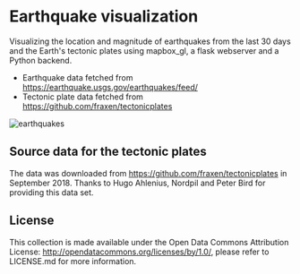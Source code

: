 # Earthquake visualization

Visualizing the location and magnitude of earthquakes  from the last 30 days and the Earth's tectonic plates using mapbox_gl, a flask webserver and a Python backend. 

- Earthquake data fetched from https://earthquake.usgs.gov/earthquakes/feed/
- Tectonic plate data fetched from https://github.com/fraxen/tectonicplates

![earthquakes](https://user-images.githubusercontent.com/19022332/46256320-56d33700-c4a9-11e8-828c-e88a1b578d7a.png)

## Source data for the tectonic plates

The data was downloaded from https://github.com/fraxen/tectonicplates in September 2018. Thanks to Hugo Ahlenius, Nordpil and Peter Bird for providing this data set.

## License

This collection is made available under the Open Data Commons Attribution License: http://opendatacommons.org/licenses/by/1.0/, please refer to LICENSE.md for more information.
